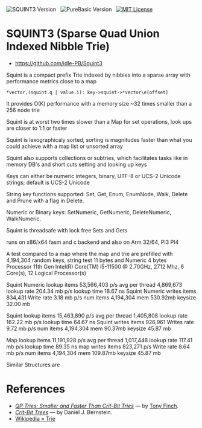 ![SQUINT3 Version][badge squint]&nbsp;&nbsp;
![PureBasic Version][badge purebasic]&nbsp;&nbsp;
[![MIT License][badge license]](./LICENSE)&nbsp;&nbsp;

# SQUINT3 (Sparse Quad Union Indexed Nibble Trie)

- https://github.com/idle-PB/Squint3

Squint is a compact prefix Trie indexed by nibbles into a sparse array with performance metrics close to a map

    *vector,(squint.q | value.i): key->squint->*vector\e[offset]

It provides O(K) performance with a memory size ~32 times smaller than a 256 node trie

Squint is at worst two times slower than a Map for set operations, look ups are closer to 1:1 or faster 

Squint is lexographicaly sorted, sorting is magnitudes faster than what you could achieve with a map list or unsorted array 

Squint also supports collections or subtries, which facilitates tasks like in memory DB's and short cuts setting and looking up keys   

Keys can either be numeric integers, binary, UTF-8 or UCS-2 Unicode strings; default is UCS-2 Unicode

String key functions supported: Set, Get, Enum, EnumNode, Walk, Delete and Prune with a flag in Delete.

Numeric or Binary keys:  SetNumeric, GetNumeric, DeleteNumeric, WalkNumeric. 

Squint is threadsafe with lock free Sets and Gets 

runs on x86/x64 fasm and c backend and also on Arm 32/64, PI3 PI4    

A test compared to a map where the map and trie are prefilled with 4,194,304 random keys, string test 11 bytes and Numeric 4 bytes  
Processor	11th Gen Intel(R) Core(TM) i5-11500 @ 2.70GHz, 2712 Mhz, 6 Core(s), 12 Logical Processor(s)

Squint Numeric lookup items 53,566,403 p/s avg per thread 4,869,673
lookup rate 204.34 mb p/s
lookup time 18.67 ns
Squint Numeric writes items 834,431
Write rate 3.18 mb p/s
num items 4,194,304 mem 530.92mb keysize 32.00 mb
 
Squint lookup items 15,463,890 p/s avg per thread 1,405,808
lookup rate 162.22 mb p/s
lookup time 64.67 ns
Squint writes items 926,961
Writes rate 9.72 mb p/s
num items 4,194,304 mem 90.37mb keysize 45.87 mb

Map lookup items 11,191,928  p/s  avg per thread 1,017,448
lookup rate 117.41 mb p/s
lookup time 89.35 ns
map writes items 823,271 p/s
Write rate 8.64 mb p/s
num items 4,194,304 mem 109.87mb keysize 45.87 mb

Similar Structures are  

# References

- _[QP Tries: Smaller and Faster Than Crit-Bit Tries]_ — by [Tony Finch].
- _[Crit-Bit Trees]_ — by Daniel J. Bernstein.
- [Wikipedia » Trie][Trie]

<!-----------------------------------------------------------------------------
                               REFERENCE LINKS
------------------------------------------------------------------------------>

[QP Tries: Smaller and Faster Than Crit-Bit Tries]: https://dotat.at/prog/qp/blog-2015-10-04.html "Read full article, by Tony Finch"
[Crit-Bit Trees]: https://cr.yp.To/critbit.html "Read full article, by D. J. Bernstein"
[Trie]: https://en.wikipedia.org/wiki/Trie "See 'Trie' entry at Wikipedia"

<!-- badges  -->

[badge license]: https://img.shields.io/badge/license-MIT-00b5da "Released under the MIT License"
[badge purebasic]: https://img.shields.io/badge/PureBasic-6.0-yellow "PureBasic 6.00 (x86/x64) — Linux/OS X/Windows (Arm) PI3/Pi4"
[badge squint]: https://img.shields.io/badge/SQUINT3-yellow "SQUINT 3"
[badge travis]: https://travis-ci.com/idle-PB/SQUINT.svg?branch=master "Travis CI: EditorConfig code styles consistency validation"

<!-- people -->

[Tony Finch]: https://github.com/fanf2 "View Tony Finch's GitHub profile"
